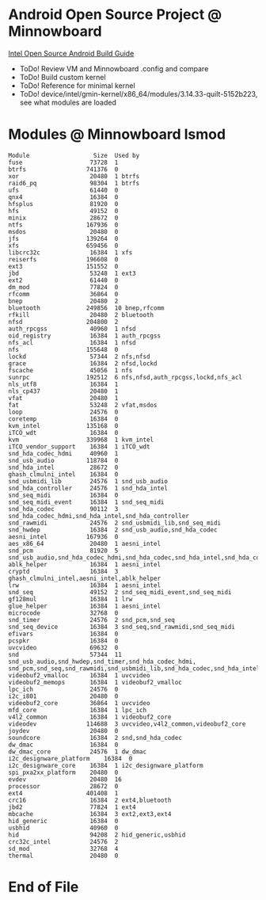 # Android Open Source Project @ Minnowboard

[Intel Open Source Android Build Guide](https://01.org/android-ia/guides/android-5.0-lollipop-os-build-guide)

* ToDo! Review VM and Minnowboard .config and compare
* ToDo! Build custom kernel
* ToDo! Reference for minimal kernel
* ToDo! device/intel/gmin-kernel/x86_64/modules/3.14.33-quilt-5152b223, see what modules are loaded

# Modules @ Minnowboard lsmod

    Module                  Size  Used by
    fuse                   73728  1 
    btrfs                 741376  0 
    xor                    20480  1 btrfs
    raid6_pq               98304  1 btrfs
    ufs                    61440  0 
    qnx4                   16384  0 
    hfsplus                81920  0 
    hfs                    49152  0 
    minix                  28672  0 
    ntfs                  167936  0 
    msdos                  20480  0 
    jfs                   139264  0 
    xfs                   659456  0 
    libcrc32c              16384  1 xfs
    reiserfs              196608  0 
    ext3                  151552  0 
    jbd                    53248  1 ext3
    ext2                   61440  0 
    dm_mod                 77824  0 
    rfcomm                 36864  0 
    bnep                   20480  2 
    bluetooth             249856  10 bnep,rfcomm
    rfkill                 20480  2 bluetooth
    nfsd                  204800  2 
    auth_rpcgss            40960  1 nfsd
    oid_registry           16384  1 auth_rpcgss
    nfs_acl                16384  1 nfsd
    nfs                   155648  0 
    lockd                  57344  2 nfs,nfsd
    grace                  16384  2 nfsd,lockd
    fscache                45056  1 nfs
    sunrpc                192512  6 nfs,nfsd,auth_rpcgss,lockd,nfs_acl
    nls_utf8               16384  1 
    nls_cp437              20480  1 
    vfat                   20480  1 
    fat                    53248  2 vfat,msdos
    loop                   24576  0 
    coretemp               16384  0 
    kvm_intel             135168  0 
    iTCO_wdt               16384  0 
    kvm                   339968  1 kvm_intel
    iTCO_vendor_support    16384  1 iTCO_wdt
    snd_hda_codec_hdmi     40960  1 
    snd_usb_audio         118784  0 
    snd_hda_intel          28672  0 
    ghash_clmulni_intel    16384  0 
    snd_usbmidi_lib        24576  1 snd_usb_audio
    snd_hda_controller     24576  1 snd_hda_intel
    snd_seq_midi           16384  0 
    snd_seq_midi_event     16384  1 snd_seq_midi
    snd_hda_codec          90112  3 snd_hda_codec_hdmi,snd_hda_intel,snd_hda_controller
    snd_rawmidi            24576  2 snd_usbmidi_lib,snd_seq_midi
    snd_hwdep              16384  2 snd_usb_audio,snd_hda_codec
    aesni_intel           167936  0 
    aes_x86_64             20480  1 aesni_intel
    snd_pcm                81920  5 snd_usb_audio,snd_hda_codec_hdmi,snd_hda_codec,snd_hda_intel,snd_hda_controller
    ablk_helper            16384  1 aesni_intel
    cryptd                 16384  3 ghash_clmulni_intel,aesni_intel,ablk_helper
    lrw                    16384  1 aesni_intel
    snd_seq                49152  2 snd_seq_midi_event,snd_seq_midi
    gf128mul               16384  1 lrw
    glue_helper            16384  1 aesni_intel
    microcode              32768  0 
    snd_timer              24576  2 snd_pcm,snd_seq
    snd_seq_device         16384  3 snd_seq,snd_rawmidi,snd_seq_midi
    efivars                16384  0 
    pcspkr                 16384  0 
    uvcvideo               69632  0 
    snd                    57344  11 snd_usb_audio,snd_hwdep,snd_timer,snd_hda_codec_hdmi,
    snd_pcm,snd_seq,snd_rawmidi,snd_usbmidi_lib,snd_hda_codec,snd_hda_intel,snd_seq_device
    videobuf2_vmalloc      16384  1 uvcvideo
    videobuf2_memops       16384  1 videobuf2_vmalloc
    lpc_ich                24576  0 
    i2c_i801               20480  0 
    videobuf2_core         36864  1 uvcvideo
    mfd_core               16384  1 lpc_ich
    v4l2_common            16384  1 videobuf2_core
    videodev              114688  3 uvcvideo,v4l2_common,videobuf2_core
    joydev                 20480  0 
    soundcore              16384  2 snd,snd_hda_codec
    dw_dmac                16384  0 
    dw_dmac_core           24576  1 dw_dmac
    i2c_designware_platform    16384  0 
    i2c_designware_core    16384  1 i2c_designware_platform
    spi_pxa2xx_platform    20480  0 
    evdev                  20480  16 
    processor              28672  0 
    ext4                  401408  1 
    crc16                  16384  2 ext4,bluetooth
    jbd2                   77824  1 ext4
    mbcache                16384  3 ext2,ext3,ext4
    hid_generic            16384  0 
    usbhid                 40960  0 
    hid                    94208  2 hid_generic,usbhid
    crc32c_intel           24576  2 
    sd_mod                 32768  4 
    thermal                20480  0 

# End of File
